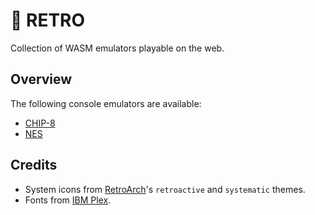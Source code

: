 # 👾 RETRO

Collection of WASM emulators playable on the web.

## Overview

The following console emulators are available:
- [CHIP-8](https://github.com/kabukki/wasm-chip8)
- [NES](https://github.com/kabukki/wasm-nes)

## Credits

- System icons from [RetroArch](https://github.com/libretro/retroarch-assets)'s `retroactive` and `systematic` themes.
- Fonts from [IBM Plex](https://www.ibm.com/plex/).
